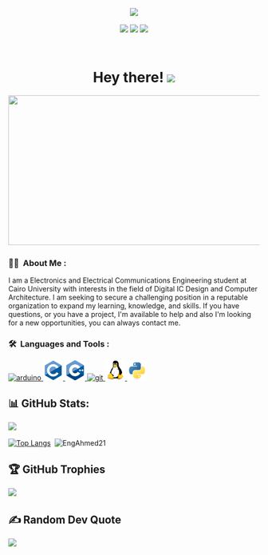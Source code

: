 
<p align="center"><img src="https://media.giphy.com/media/u2pmTWUi0MXjyrMaVj/giphy.gif" width="100"/></p>
<p align="center">
    <a href= "https://twitter.com/A_____7med"><img src="https://img.shields.io/badge/twitter-%231FA1F1?style=flat&logo=twitter&logoColor=white"∠></a>
    <a href= "https://www.linkedin.com/in/ahmed-mohammed-120835235/"><img src="https://img.shields.io/badge/linkedin-%230177B5?style=flat&logo=linkedin&logoColor=white"∠></a>
    <a href= "mailto:engahmed55320@gmail.com"><img src="https://img.shields.io/badge/gmail-%231FA1F1?style=flat&logo=gmail&logoColor=white"∠></a>
 </p>	
<p align="center"><img src="https://komarev.com/ghpvc/?username=EngAhmed21&style=flat-square&color=blue" alt=""></p>

<h1 align="center">Hey there! <img src="https://media.giphy.com/media/hvRJCLFzcasrR4ia7z/giphy.gif" width="40"></h1>

<p align="center"><img src="https://media.giphy.com/media/dWesBcTLavkZuG35MI/giphy.gif" width="600" height="300"  /></p>

### :woman_technologist: &nbsp;About Me :

I am a Electronics and Electrical Communications Engineering student at Cairo University with interests in the field of
Digital IC Design and Computer Architecture.
I am seeking to secure a challenging position in a reputable organization to expand my learning, knowledge, and skills.
If you have questions, or you have a project, I'm available to help and also I'm looking for a new opportunities, you can always contact me.

### 🛠 &nbsp;Languages and Tools :
<p align="left">
  <a href="https://www.arduino.cc/" target="_blank" rel="noreferrer"> <img src="https://cdn.worldvectorlogo.com/logos/arduino-1.svg" alt="arduino" width="40"height="40"/> </a>
  <a href="https://www.cprogramming.com/" target="_blank" rel="noreferrer"> <img src="https://raw.githubusercontent.com/devicons/devicon/master/icons/c/c-original.svg" alt="c" width="40" height="40"/> </a>
  <a href="https://www.w3schools.com/cpp/" target="_blank" rel="noreferrer"> <img src="https://raw.githubusercontent.com/devicons/devicon/master/icons/cplusplus/cplusplus-original.svg" alt="cplusplus" width="40" height="40"/> </a> 
  <a href="https://git-scm.com/" target="_blank" rel="noreferrer"> <img src="https://www.vectorlogo.zone/logos/git-scm/git-scm-icon.svg" alt="git" width="40" height="40"/> </a> 
  <a href="https://www.linux.org/" target="_blank" rel="noreferrer"> <img src="https://raw.githubusercontent.com/devicons/devicon/master/icons/linux/linux-original.svg" alt="linux" width="40" height="40"/> </a> 
  <a href="https://www.python.org" target="_blank" rel="noreferrer"> <img src="https://raw.githubusercontent.com/devicons/devicon/master/icons/python/python-original.svg" alt="python" width="40" height="40"/> </a> 
 </p>

## 📊 GitHub Stats:
![](https://github-readme-streak-stats.herokuapp.com/?user=EngAhmed21&theme=midnight-purple&hide_border=true)<br/>

[![Top Langs](https://github-readme-stats.vercel.app/api/top-langs/?username=EngAhmed21&theme=midnight-purple&hide_border=true)](https://github.com/EngAhmed21/github-readme-stats)
 &nbsp;<img src="https://github-readme-stats.vercel.app/api?username=EngAhmed21&show_icons=true&locale=en&theme=midnight-purple&hide_border=true" alt="EngAhmed21" />

## 🏆 GitHub Trophies
![](https://github-profile-trophy.vercel.app/?username=EngAhmed21&theme=discord&no-frame=true&no-bg=false&margin-w=4)

## ✍️ Random Dev Quote
![](https://quotes-github-readme.vercel.app/api?type=horizontal&theme=dark)

